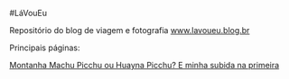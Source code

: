 
#LáVouEu

Repositório do blog de viagem e fotografia www.lavoueu.blog.br


Principais páginas:

[Montanha Machu Picchu ou Huayna Picchu? E minha subida na primeira](www.lavoueu.blog.br/montanha-machu-picchu-ou-huayna-picchu-ingresso-o-que-levar-subida "Montanha Machu Picchu ou Huayna Picchu? E minha subida na primeira")
